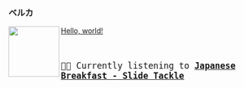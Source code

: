### ベルカ

<a href="https://www.youtube.com/results?search_query=Japanese+Breakfast+Slide+Tackle" target="_blank">Hello, world!
<img align="left" width="100" height="100" src="https:&#x2F;&#x2F;lastfm.freetls.fastly.net&#x2F;i&#x2F;u&#x2F;174s&#x2F;5d93403fbc951b7d31fa80ff826b5180.jpg">
</a>




<big><pre>
</br><p align="left">🎵🎶 Currently listening to <b>[Japanese Breakfast - Slide Tackle](https://www.youtube.com/results?search_query=Japanese+Breakfast+Slide+Tackle)</b></p>
</pre></big>

